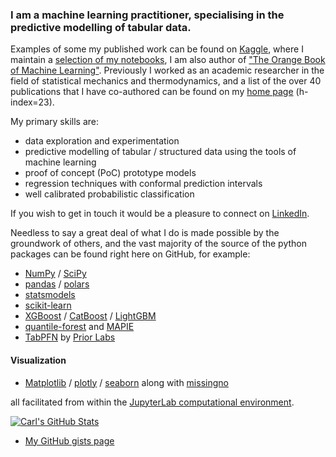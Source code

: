 ### I am a machine learning practitioner, specialising in the predictive modelling of tabular data.
Examples of some my published work can be found on [Kaggle](https://www.kaggle.com/carlmcbrideellis), where I maintain a [selection of my notebooks](https://www.kaggle.com/code/carlmcbrideellis/a-selection-of-my-kaggle-notebooks), I am 
also author of ["The Orange Book of Machine Learning"](https://raw.githubusercontent.com/Carl-McBride-Ellis/TOBoML/main/TOBoML.pdf).
Previously I worked as an academic researcher in the field of statistical mechanics and thermodynamics, and a list of the over 40 publications that I have co-authored can be found on my [home page](https://carl-mcbride-ellis.github.io/) (h-index=23).

My primary skills are:

- data exploration and experimentation
- predictive modelling of tabular / structured data using the tools of machine learning
- proof of concept (PoC)  prototype models
- regression techniques with conformal prediction intervals
- well calibrated probabilistic classification

If you wish to get in touch it would be a pleasure to connect on [LinkedIn](https://www.linkedin.com/in/carl-mcbride-ellis/).

Needless to say a great deal of what I do is made possible by the groundwork of others, 
and the vast majority of the source of the python packages can be found right here on GitHub, for example:

* [NumPy](https://github.com/numpy) / [SciPy](https://github.com/scipy)
* [pandas](https://github.com/pandas-dev) / [polars](https://github.com/pola-rs/polars)
* [statsmodels](https://github.com/statsmodels)
* [scikit-learn](https://github.com/scikit-learn)
* [XGBoost](https://github.com/dmlc/xgboost) / [CatBoost](https://github.com/catboost/catboost) / [LightGBM](https://github.com/microsoft/LightGBM)
* [quantile-forest](https://github.com/zillow/quantile-forest) and [MAPIE](https://github.com/scikit-learn-contrib/MAPIE)
* [TabPFN](https://github.com/PriorLabs/TabPFN) by [Prior Labs](https://priorlabs.ai/)

#### Visualization
* [Matplotlib](https://github.com/matplotlib) / [plotly](https://github.com/plotly) / [seaborn](https://github.com/mwaskom/seaborn) along with [missingno](https://github.com/ResidentMario/missingno)

all facilitated from within the [JupyterLab computational environment](https://github.com/jupyterlab/jupyterlab).

[![Carl's GitHub Stats](https://github-readme-stats.vercel.app/api/?username=Carl-McBride-Ellis&count_private=true&theme=catppuccin_latte&showicons=true&rank_icon=percentile)]()

* [My GitHub gists page](https://gist.github.com/Carl-McBride-Ellis)
